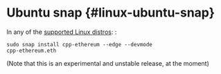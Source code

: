 Ubuntu snap {#linux-ubuntu-snap}
===========

In any of the [supported Linux
distros](https://snapcraft.io/docs/core/install): :

    sudo snap install cpp-ethereum --edge --devmode
    cpp-ethereum.eth

(Note that this is an experimental and unstable release, at the moment)
